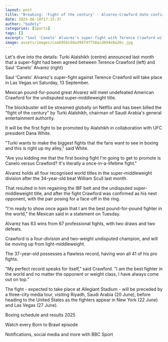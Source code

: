 ```yaml
---
layout: post
title: "Breaking: 'Fight of the century' - Alvarez-Crawford date confirmed"
date: 2025-06-10T17:15:37
author: "badely"
categories: [Sports]
tags: []
excerpt: "Saul 'Canelo' Alvarez's super-fight with Terence Crawford will take place in Las Vegas on Saturday, 13 September."
image: assets/images/caa6956c9da39474f758acd894e8a26c.jpg
---
```


Let's dive into the details: Turki Alalshikh (centre) announced last month that a super-fight had been agreed between Terence Crawford (left) and Saul 'Canelo' Alvarez (right)

Saul 'Canelo' Alvarez's super-fight against Terence Crawford will take place in Las Vegas on Saturday, 13 September.

Mexican pound-for-pound great Alvarez will meet undefeated American Crawford for the undisputed super-middleweight title.

The blockbuster will be streamed globally on Netflix and has been billed the "fight of the century" by Turki Alalshikh, chairman of Saudi Arabia's general entertainment authority.

It will be the first fight to be promoted by Alalshikh in collaboration with UFC president Dana White.

"Turki wants to make the biggest fights that the fans want to see in boxing and this is right up my alley," said White.

"Are you kidding me that the first boxing fight I'm going to get to promote is Canelo versus Crawford? It's literally a once-in-a-lifetime fight."

Alvarez holds all four recognised world titles in the super-middleweight division after the 34-year-old beat William Scull last month.

That resulted in him regaining the IBF belt and the undisputed super-middleweight title, and after the fight Crawford was confirmed as his next opponent, with the pair posing for a face-off in the ring.

"I'm ready to show once again that I am the best pound-for-pound fighter in the world," the Mexican said in a statement on Tuesday.

Alvarez has 63 wins from 67 professional fights, with two draws and two defeats.

Crawford is a four-division and two-weight undisputed champion, and will be moving up from light-middleweight.

The 37-year-old possesses a flawless record, having won all 41 of his pro fights.

"My perfect record speaks for itself," said Crawford. "I am the best fighter in the world and no matter the opponent or weight class, I have always come out on top."

The fight - expected to take place at Allegiant Stadium - will be preceded by a three-city media tour, visiting Riyadh, Saudi Arabia (20 June), before heading to the United States as the fighters appear in New York (22 June) and Las Vegas (27 June).

Boxing schedule and results 2025

Watch every Born to Brawl episode

Notifications, social media and more with BBC Sport

